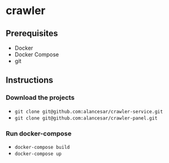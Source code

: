 # crawler

## Prerequisites
- Docker
- Docker Compose
- git

## Instructions

### Download the projects
- `git clone git@github.com:alancesar/crawler-service.git`
- `git clone git@github.com:alancesar/crawler-panel.git`

### Run docker-compose
- `docker-compose build`
- `docker-compose up`
